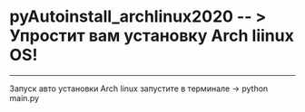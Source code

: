 # pyAutoinstall_archlinux2020 -- > Упростит вам установку Arch liinux OS! 
----------------------------------
Запуск авто установки Arch linux 
запустите в терминале -> python main.py 
